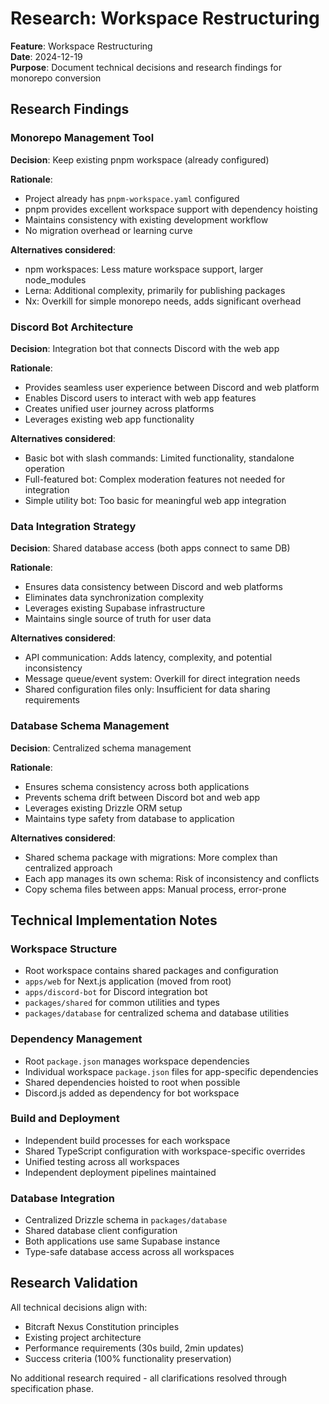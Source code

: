 # Research: Workspace Restructuring

**Feature**: Workspace Restructuring  
**Date**: 2024-12-19  
**Purpose**: Document technical decisions and research findings for monorepo conversion

## Research Findings

### Monorepo Management Tool

**Decision**: Keep existing pnpm workspace (already configured)

**Rationale**: 
- Project already has `pnpm-workspace.yaml` configured
- pnpm provides excellent workspace support with dependency hoisting
- Maintains consistency with existing development workflow
- No migration overhead or learning curve

**Alternatives considered**:
- npm workspaces: Less mature workspace support, larger node_modules
- Lerna: Additional complexity, primarily for publishing packages
- Nx: Overkill for simple monorepo needs, adds significant overhead

### Discord Bot Architecture

**Decision**: Integration bot that connects Discord with the web app

**Rationale**:
- Provides seamless user experience between Discord and web platform
- Enables Discord users to interact with web app features
- Creates unified user journey across platforms
- Leverages existing web app functionality

**Alternatives considered**:
- Basic bot with slash commands: Limited functionality, standalone operation
- Full-featured bot: Complex moderation features not needed for integration
- Simple utility bot: Too basic for meaningful web app integration

### Data Integration Strategy

**Decision**: Shared database access (both apps connect to same DB)

**Rationale**:
- Ensures data consistency between Discord and web platforms
- Eliminates data synchronization complexity
- Leverages existing Supabase infrastructure
- Maintains single source of truth for user data

**Alternatives considered**:
- API communication: Adds latency, complexity, and potential inconsistency
- Message queue/event system: Overkill for direct integration needs
- Shared configuration files only: Insufficient for data sharing requirements

### Database Schema Management

**Decision**: Centralized schema management

**Rationale**:
- Ensures schema consistency across both applications
- Prevents schema drift between Discord bot and web app
- Leverages existing Drizzle ORM setup
- Maintains type safety from database to application

**Alternatives considered**:
- Shared schema package with migrations: More complex than centralized approach
- Each app manages its own schema: Risk of inconsistency and conflicts
- Copy schema files between apps: Manual process, error-prone

## Technical Implementation Notes

### Workspace Structure
- Root workspace contains shared packages and configuration
- `apps/web` for Next.js application (moved from root)
- `apps/discord-bot` for Discord integration bot
- `packages/shared` for common utilities and types
- `packages/database` for centralized schema and database utilities

### Dependency Management
- Root `package.json` manages workspace dependencies
- Individual workspace `package.json` files for app-specific dependencies
- Shared dependencies hoisted to root when possible
- Discord.js added as dependency for bot workspace

### Build and Deployment
- Independent build processes for each workspace
- Shared TypeScript configuration with workspace-specific overrides
- Unified testing across all workspaces
- Independent deployment pipelines maintained

### Database Integration
- Centralized Drizzle schema in `packages/database`
- Shared database client configuration
- Both applications use same Supabase instance
- Type-safe database access across all workspaces

## Research Validation

All technical decisions align with:
- Bitcraft Nexus Constitution principles
- Existing project architecture
- Performance requirements (30s build, 2min updates)
- Success criteria (100% functionality preservation)

No additional research required - all clarifications resolved through specification phase.
